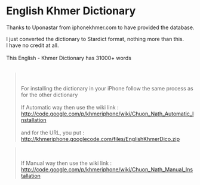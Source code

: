 # English Khmer Dictionary #

Thanks to Uponastar from iphonekhmer.com to have provided the database. <br>

I just converted the dictionary to Stardict format, nothing more than this.  <br>
I have no credit at all. <br>
<br>
This English - Khmer Dictionary has 31000+ words<br>
<br>
<blockquote><br>
<br>
For installing the dictionary in your iPhone follow the same process as for the other dictionary <br>
<br>
If Automatic way then use the wiki link : <a href='http://code.google.com/p/khmeriphone/wiki/Chuon_Nath_Automatic_Installation'>http://code.google.com/p/khmeriphone/wiki/Chuon_Nath_Automatic_Installation</a>
<br>
<br>
and for the URL, you put : <a href='http://khmeriphone.googlecode.com/files/EnglishKhmerDico.zip'>http://khmeriphone.googlecode.com/files/EnglishKhmerDico.zip</a></blockquote>

<blockquote><br>
<br>
If Manual way then use the wiki link : <a href='http://code.google.com/p/khmeriphone/wiki/Chuon_Nath_Manual_Installation'>http://code.google.com/p/khmeriphone/wiki/Chuon_Nath_Manual_Installation</a></blockquote>

<br>
<br>